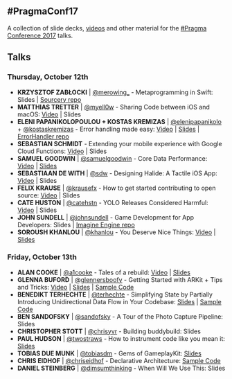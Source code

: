 ## #PragmaConf17
A collection of slide decks, [videos](https://www.youtube.com/playlist?list=PLAVm70iJlMuvrV8Ut6fDQN-_X5AhPFtux) and other material for the [#Pragma Conference 2017](http://pragmaconference.com/) talks.

## Talks
### Thursday, October 12th
* **KRZYSZTOF ZABŁOCKI** | [@merowing_](https://twitter.com/merowing_) - Metaprogramming in Swift: Slides | [Sourcery repo](https://github.com/krzysztofzablocki/Sourcery)
* **MATTHIAS TRETTER** | [@myell0w](https://twitter.com/myell0w) - Sharing Code between iOS and macOS: [Video](https://www.youtube.com/watch?v=pSdSm-LYa1k) | Slides
* **ELENI PAPANIKOLOPOULOU + KOSTAS KREMIZAS** | [@elenipapanikolo](https://twitter.com/elenipapanikolo) + [@kostaskremizas](https://twitter.com/kostaskremizas) - Error handling made easy: [Video](https://www.youtube.com/watch?v=yiE1R0qd1Gg) | [Slides](https://speakerdeck.com/kremizask/number-pragma-conference-2017-error-handling-made-easy) | [ErrorHandler repo](https://github.com/Workable/swift-error-handler)
* **SEBASTIAN SCHMIDT** - Extending your mobile experience with Google Cloud Functions: [Video](https://www.youtube.com/watch?v=g8WL4UDwE3k) | Slides
* **SAMUEL GOODWIN** | [@samuelgoodwin](https://twitter.com/samuelgoodwin) - Core Data Performance: [Video](https://www.youtube.com/watch?v=I2oGeiYik3E) | [Slides](https://github.com/pragmamark/pragmaconf17/blob/master/CoreDataPerformance.zip)
* **SEBASTIAAN DE WITH** | [@sdw](https://twitter.com/sdw) - Designing Halide: A Tactile iOS App: [Video](https://www.youtube.com/watch?v=fvWXbQBCav0) | Slides
* **FELIX KRAUSE** | [@krausefx](https://twitter.com/krausefx) - How to get started contributing to open source: [Video](https://www.youtube.com/watch?v=nQgeVnwTvhg) | Slides
* **CATE HUSTON** | [@catehstn](https://twitter.com/catehstn) - YOLO Releases Considered Harmful: [Video](https://www.youtube.com/watch?v=vej00AJg5eg) | Slides
* **JOHN SUNDELL** | [@johnsundell](https://twitter.com/johnsundell) - Game Development for App Developers: Slides | [Imagine Engine repo](https://github.com/JohnSundell/ImagineEngine)
* **SOROUSH KHANLOU** | [@khanlou](https://twitter.com/khanlou) - You Deserve Nice Things: [Video](https://www.youtube.com/watch?v=KhYfe4R2Es0) | [Slides](https://github.com/pragmamark/pragmaconf17/blob/master/You%20Deserve%20Nice%20Things%20-%20Pragma%202017.pdf)

### Friday, October 13th
* **ALAN COOKE** | [@a1cooke](https://twitter.com/a1cooke) - Tales of a rebuild: [Video](https://www.youtube.com/watch?v=WavbsiW5mgk) | [Slides](https://www.slideshare.net/cookealan/tales-of-a-rebuild)
* **GLENNA BUFORD** | [@glennersboofy](https://twitter.com/glennersboofy) - Getting Started with ARKit + Tips and Tricks: [Video](https://www.youtube.com/watch?v=QcXVYjPj9IY) | [Slides](https://speakerdeck.com/glenna/arkit-tips-plus-tricks) | [Sample Code](https://github.com/glenna/arkit-demo)
* **BENEDIKT TERHECHTE** | [@terhechte](https://twitter.com/terhechte) - Simplifying State by Partially Introducing Unidirectional Data Flow in Your Codebase: [Slides](https://speakerdeck.com/terhechte/simplifying-state-by-partially-introducing-unidirectional-data-flow-in-your-codebase) | [Sample Code](https://github.com/terhechte/pragma2017-example-code)
* **BEN SANDOFSKY** | [@sandofsky](https://twitter.com/sandofsky) - A Tour of the Photo Capture Pipeline: Slides
* **CHRISTOPHER STOTT** | [@chrisyvr](https://twitter.com/chrisyvr) - Building buddybuild: Slides
* **PAUL HUDSON** | [@twostraws](https://twitter.com/twostraws) - How to instrument code like you mean it: [Slides](https://github.com/pragmamark/pragmaconf17/blob/master/How_to_Instrument_(Slides).pdf)
* **TOBIAS DUE MUNK** | [@tobiasdm](https://twitter.com/tobiasdm) - Gems of GameplayKit: [Slides](http://developmunk.dk/files/Gems-of-GameplayKit-Pragma.pdf)
* **CHRIS EIDHOF** | [@chriseidhof](https://twitter.com/chriseidhof) - Declarative Architecture: [Sample Code](https://github.com/chriseidhof/laufpark-stechlin)
* **DANIEL STEINBERG** | [@dimsumthinking](https://twitter.com/dimsumthinking) - When Will We Use This: Slides
